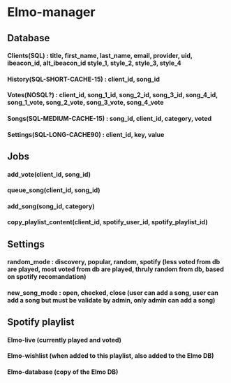 # Elmo-manager

## Database
#### Clients(SQL) : title, first_name, last_name, email, provider, uid, ibeacon_id, alt_ibeacon_id style_1, style_2, style_3, style_4
#### History(SQL-SHORT-CACHE-15) : client_id, song_id
#### Votes(NOSQL?) : client_id, song_1_id, song_2_id, song_3_id, song_4_id, song_1_vote, song_2_vote, song_3_vote, song_4_vote
#### Songs(SQL-MEDIUM-CACHE-15) : song_id, client_id, category, voted 
#### Settings(SQL-LONG-CACHE90) : client_id, key, value

## Jobs
#### add_vote(client_id, song_id)
#### queue_song(client_id, song_id)
#### add_song(song_id, category)
#### copy_playlist_content(client_id, spotify_user_id, spotify_playlist_id)

## Settings
#### random_mode : discovery, popular, random, spotify (less voted from db are played, most voted from db are played, thruly random from db, based on spotify recomandation)
#### new_song_mode : open, checked, close (user can add a song, user can add a song but must be validate by admin, only admin can add a song)

## Spotify playlist
#### Elmo-live (currently played and voted)
#### Elmo-wishlist (when added to this playlist, also added to the Elmo DB)
#### Elmo-database (copy of the Elmo DB)
